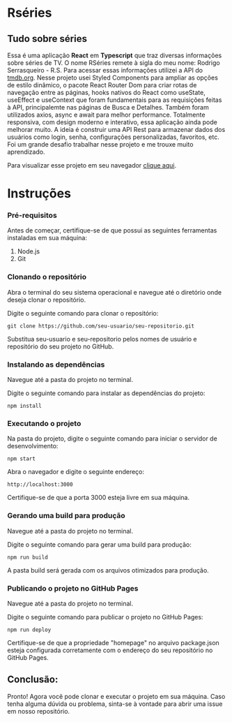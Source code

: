 # Rséries
## Tudo sobre séries

Essa é uma aplicação **React** em **Typescript** que traz diversas informações sobre séries de TV. O nome RSéries remete à sigla do meu nome: Rodrigo Serrasqueiro - R.S. Para acessar essas informações utilizei a API do [tmdb.org](https://www.themoviedb.org/). Nesse projeto usei Styled Components para ampliar as opções de estilo dinâmico, o pacote React Router Dom para criar rotas de navegação entre as páginas, hooks nativos do React como useState, useEffect e useContext que foram fundamentais para as requisições feitas à API, principalemte nas páginas de Busca e Detalhes. Também foram utilizados axios, async e await para melhor performance. Totalmente responsiva, com design moderno e interativo, essa aplicação ainda pode melhorar muito. A ideia é construir uma API Rest para armazenar dados dos usuários como login, senha, configurações personalizadas, favoritos, etc. Foi um grande desafio trabalhar nesse projeto e me trouxe muito aprendizado.

Para visualizar esse projeto em seu navegador [clique aqui](https://rodrigoserrasqueiro.github.io/rseries/).

# Instruções

### Pré-requisitos
Antes de começar, certifique-se de que possui as seguintes ferramentas instaladas em sua máquina:

1. Node.js
1. Git

### Clonando o repositório
Abra o terminal do seu sistema operacional e navegue até o diretório onde deseja clonar o repositório.

Digite o seguinte comando para clonar o repositório:

`git clone https://github.com/seu-usuario/seu-repositorio.git`

Substitua seu-usuario e seu-repositorio pelos nomes de usuário e repositório do seu projeto no GitHub.

### Instalando as dependências
Navegue até a pasta do projeto no terminal.

Digite o seguinte comando para instalar as dependências do projeto:

`npm install`

### Executando o projeto
Na pasta do projeto, digite o seguinte comando para iniciar o servidor de desenvolvimento:

`npm start`

Abra o navegador e digite o seguinte endereço:

`http://localhost:3000`

Certifique-se de que a porta 3000 esteja livre em sua máquina.

### Gerando uma build para produção
Navegue até a pasta do projeto no terminal.

Digite o seguinte comando para gerar uma build para produção:

`npm run build`

A pasta build será gerada com os arquivos otimizados para produção.

### Publicando o projeto no GitHub Pages
Navegue até a pasta do projeto no terminal.

Digite o seguinte comando para publicar o projeto no GitHub Pages:

`npm run deploy`

Certifique-se de que a propriedade "homepage" no arquivo package.json esteja configurada corretamente com o endereço do seu repositório no GitHub Pages.

## Conclusão:
Pronto! Agora você pode clonar e executar o projeto em sua máquina. Caso tenha alguma dúvida ou problema, sinta-se à vontade para abrir uma issue em nosso repositório.
